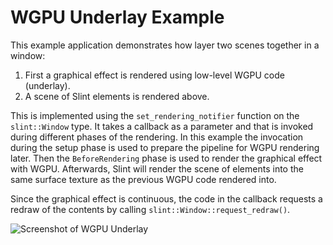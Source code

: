 <!-- Copyright © SixtyFPS GmbH <info@slint.dev> ; SPDX-License-Identifier: MIT -->

# WGPU Underlay Example

This example application demonstrates how layer two scenes together in a window:

1. First a graphical effect is rendered using low-level WGPU code (underlay).
2. A scene of Slint elements is rendered above.

This is implemented using the `set_rendering_notifier` function on the `slint::Window` type. It takes a callback as a parameter and that is invoked during different phases of the rendering. In this example the invocation during the setup phase is used to prepare the pipeline for WGPU rendering later. Then the `BeforeRendering` phase is used to render the graphical effect with WGPU. Afterwards, Slint will render the scene of elements into the same surface texture as the previous WGPU code rendered into.

Since the graphical effect is continuous, the code in the callback requests a redraw of the contents by calling `slint::Window::request_redraw()`.

![Screenshot of WGPU Underlay](https://slint.dev/resources/opengl_underlay_screenshot.png "OpenGL Underlay screenshot")
